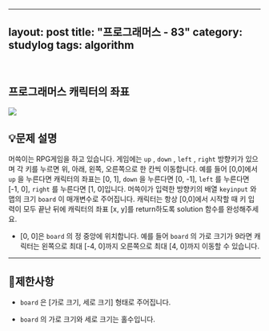 ﻿
---
layout: post
title: "프로그래머스 - 83"
category: studylog
tags: algorithm
---

<br>

## 프로그래머스 캐릭터의 좌표


![](https://velog.velcdn.com/images/dlsdud9098/post/e1464da6-734f-4172-a5d3-8df73b71a328/image.png)
## 💡문제 설명
머쓱이는 RPG게임을 하고 있습니다. 게임에는 ```up```
, ```down```
, ```left```
, ```right```
 방향키가 있으며 각 키를 누르면 위, 아래, 왼쪽, 오른쪽으로 한 칸씩 이동합니다. 예를 들어 [0,0]에서 ```up```
을 누른다면 캐릭터의 좌표는 [0, 1], ```down```
을 누른다면 [0, -1], ```left```
를 누른다면 [-1, 0], ```right```
를 누른다면 [1, 0]입니다. 머쓱이가 입력한 방향키의 배열 ```keyinput```
와 맵의 크기 ```board```
이 매개변수로 주어집니다. 캐릭터는 항상 [0,0]에서 시작할 때 키 입력이 모두 끝난 뒤에 캐릭터의 좌표 [x, y]를 return하도록 solution 함수를 완성해주세요.


* [0, 0]은 ```board```
의 정 중앙에 위치합니다. 예를 들어 ```board```
의 가로 크기가 9라면 캐릭터는 왼쪽으로 최대 [-4, 0]까지 오른쪽으로 최대 [4, 0]까지 이동할 수 있습니다.




---




## 🚫제한사항


* ```board```
은 [가로 크기, 세로 크기] 형태로 주어집니다.




* ```board```
의 가로 크기와 세로 크기는 홀수입니다.
